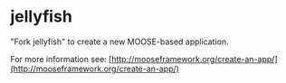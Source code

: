 jellyfish
=====

"Fork jellyfish" to create a new MOOSE-based application.

For more information see: [http://mooseframework.org/create-an-app/](http://mooseframework.org/create-an-app/)
